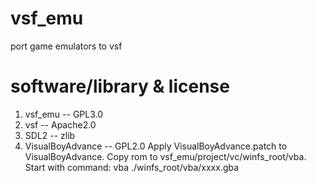 # vsf_emu
port game emulators to vsf

# software/library & license
1. vsf_emu -- GPL3.0
2. vsf -- Apache2.0
3. SDL2 -- zlib
4. VisualBoyAdvance -- GPL2.0
Apply VisualBoyAdvance.patch to VisualBoyAdvance. Copy rom to vsf_emu/project/vc/winfs_root/vba.
Start with command: vba ./winfs_root/vba/xxxx.gba
